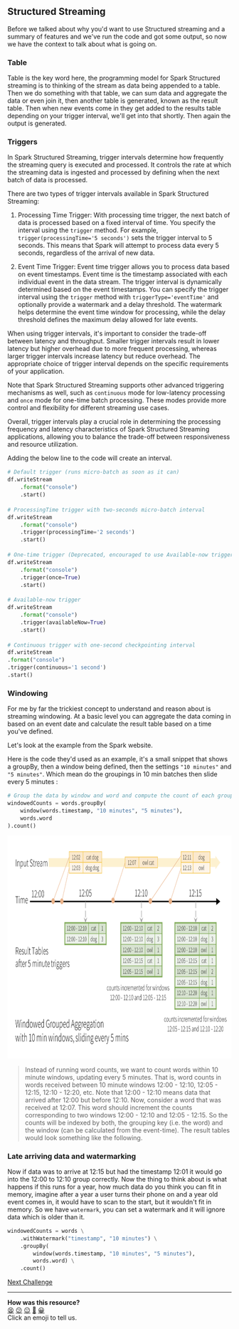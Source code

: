 ## Structured Streaming 

Before we talked about why you'd want to use Structured streaming and a summary of features
and we've run the code and got some output, so now we have the context to talk about
what is going on.

### Table

Table is the key word here, the programming model for Spark Structured streaming is to 
thinking of the stream as data being appended to a table.
Then we do something with that table, we can sum data and aggregate the data or even
join it, then another table is generated, known as the result table.
Then when new events come in they get added to the results table depending on your
trigger interval, we'll get into that shortly.
Then again the output is generated.

### Triggers 

In Spark Structured Streaming, trigger intervals determine how frequently the
streaming query is executed and processed. It controls the rate at which the 
streaming data is ingested and processed by defining when the next batch of data is processed.

There are two types of trigger intervals available in Spark Structured Streaming:

1. Processing Time Trigger: With processing time trigger, the next batch of data 
is processed based on a fixed interval of time. You specify the interval using 
the `trigger` method. 
For example, `trigger(processingTime='5 seconds')` sets the trigger interval 
to 5 seconds. This means that Spark will attempt to process data every 5 seconds, 
regardless of the arrival of new data.

2. Event Time Trigger: Event time trigger allows you to process data based on event timestamps.
Event time is the timestamp associated with each individual event in the data stream. 
The trigger interval is dynamically determined based on the event timestamps. 
You can specify the trigger interval using the `trigger` method with 
`triggerType='eventTime'` and optionally provide a watermark and a delay threshold.
The watermark helps determine the event time window for processing, while the delay 
threshold defines the maximum delay allowed for late events.

When using trigger intervals, it's important to consider the trade-off between 
latency and throughput. Smaller trigger intervals result in lower latency but 
higher overhead due to more frequent processing, whereas larger trigger intervals 
increase latency but reduce overhead. The appropriate choice of trigger interval 
depends on the specific requirements of your application.

Note that Spark Structured Streaming supports other advanced triggering mechanisms 
as well, such as `continuous` mode for low-latency processing and `once` mode for 
one-time batch processing. These modes provide more control and flexibility for 
different streaming use cases.

Overall, trigger intervals play a crucial role in determining the processing frequency 
and latency characteristics of Spark Structured Streaming applications, allowing you to
balance the trade-off between responsiveness and resource utilization.

Adding the below line to the code will create an interval.
```python
# Default trigger (runs micro-batch as soon as it can)
df.writeStream
    .format("console")
    .start()

# ProcessingTime trigger with two-seconds micro-batch interval
df.writeStream
    .format("console")
    .trigger(processingTime='2 seconds')
    .start()

# One-time trigger (Deprecated, encouraged to use Available-now trigger)
df.writeStream
    .format("console")
    .trigger(once=True)
    .start()

# Available-now trigger
df.writeStream
    .format("console")
    .trigger(availableNow=True)
    .start()

# Continuous trigger with one-second checkpointing interval
df.writeStream
.format("console")
.trigger(continuous='1 second')
.start()
```

### Windowing

For me by far the trickiest concept to understand and reason about is streaming
windowing.
At a basic level you can aggregate the data coming in based on an event date and
calculate the result table based on a time you've defined.

Let's look at the example from the Spark website.

Here is the code they'd used as an example, it's a small snippet that
shows a groupBy, then a window being defined, then the settings `"10 minutes"`
and `"5 minutes"`. Which mean do the groupings in 10 min batches then slide every 5 minutes :

```python
# Group the data by window and word and compute the count of each group
windowedCounts = words.groupBy(
    window(words.timestamp, "10 minutes", "5 minutes"),
    words.word
).count()
```

<img src="../media/window_example.png" alt="Image" width="900" height="500" />
 
> Instead of running word counts, we want to count words within 10 minute windows, updating 
> every 5 minutes. That is, word counts in words received between 10 minute windows 12:00 -
> 12:10, 12:05 - 12:15, 12:10 - 12:20, etc. Note that 12:00 - 12:10 means data that arrived 
> after 12:00 but before 12:10. Now, consider a word that was received at 12:07. This word 
> should increment the counts corresponding to two windows 12:00 - 12:10 and 12:05 - 12:15. 
> So the counts will be indexed by both, the grouping key (i.e. the word) and the window 
> (can be calculated from the event-time).
The result tables would look something like the following.


### Late arriving data and watermarking

Now if data was to arrive at 12:15 but had the timestamp 12:01 it would go into the 12:00
to 12:10 group correctly.
Now the thing to think about is what happens if this runs for a year, how much data do you 
think you can fit in memory, imagine after a year a user turns their phone on and a year 
old event comes in, it would have to scan to the start, but it wouldn't fit in memory.
So we have `watermark`, you can set a watermark and it will ignore data which is older
than it.

```python
windowedCounts = words \
    .withWatermark("timestamp", "10 minutes") \
    .groupBy(
        window(words.timestamp, "10 minutes", "5 minutes"),
        words.word) \
    .count()
```

[Next Challenge](05_json_input_output.md)

<!-- BEGIN GENERATED SECTION DO NOT EDIT -->

---

**How was this resource?**  
[😫](https://airtable.com/shrUJ3t7KLMqVRFKR?prefill_Repository=makersacademy%2Fdata_streaming&prefill_File=03_spark_streaming%2F04_more_streaming.md&prefill_Sentiment=😫) [😕](https://airtable.com/shrUJ3t7KLMqVRFKR?prefill_Repository=makersacademy%2Fdata_streaming&prefill_File=03_spark_streaming%2F04_more_streaming.md&prefill_Sentiment=😕) [😐](https://airtable.com/shrUJ3t7KLMqVRFKR?prefill_Repository=makersacademy%2Fdata_streaming&prefill_File=03_spark_streaming%2F04_more_streaming.md&prefill_Sentiment=😐) [🙂](https://airtable.com/shrUJ3t7KLMqVRFKR?prefill_Repository=makersacademy%2Fdata_streaming&prefill_File=03_spark_streaming%2F04_more_streaming.md&prefill_Sentiment=🙂) [😀](https://airtable.com/shrUJ3t7KLMqVRFKR?prefill_Repository=makersacademy%2Fdata_streaming&prefill_File=03_spark_streaming%2F04_more_streaming.md&prefill_Sentiment=😀)  
Click an emoji to tell us.

<!-- END GENERATED SECTION DO NOT EDIT -->
